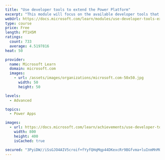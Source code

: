 ```yaml
---
title: "Use developer tools to extend the Power Platform"
excerpt: "This module will focus on the available developer tools that can help you perform development activities with the Microsoft Power Platform."
webUrl: https://docs.microsoft.com/learn/modules/use-developer-tools-extend/
type: course
price: Free
length: PT1H5M
ratings:
  count: 733
  average: 4.5197816
heat: 50

provider:
  name: Microsoft Learn
  domain: microsoft.com
  images:
    - url: /assets/images/organizations/microsoft.com-50x50.jpg
      width: 50
      height: 50

levels:
  - Advanced

topics:
  - Power Apps

images:
  - url: https://docs.microsoft.com/learn/achievements/use-developer-tools-extend-social.png
    width: 800
    height: 400
    isCached: true

secured: "3PyiDW//iSsGJO4AIV5croif+fYyfQHqMqp44DKexcRr9BGfvma+luInmMnM0+SSFEBOGWGlmpbjpvVGAJTGkZeZaN7BBRB7m6sPEHmiyEteP8DA7Tnjtx6qGn2EQ14u1NRgQ1L0IR3QuhvIQvbD7DflQIJ3Mfqbi6YxzFIUej47tUQTNqQmUPASmH/wAHeMMZ9kELhAuHu4WXATj+f3QDhW+OmBDMzZD0JVbYuE0wThzvWElzMNxpm4U+AO20pfDaHsCn+rh+uDeThyMkI6CL78E5s/MXO6/7hEV48VQwViqKPWqHaPk1KortNBzhjVYbF388RmELuNcGf4TpKa5iVJEhXkEHyz2zvmgQV/EPWGpoZbosHbSvdOCMFRGkxocAUDfa87ScKnPcNu7vXZLBcpSTht0tqJVRr2vEc9PJ4=;wtaXBroyE72E5H0sKl1Tvw=="
---
```


